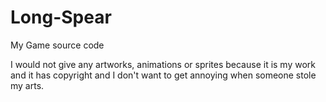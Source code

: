 # Long-Spear
My Game source code

I would not give any artworks, animations or sprites because it is my work and it has copyright and I don't want to get annoying when someone stole my arts.
